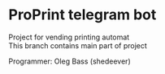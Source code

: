 # ProPrint telegram bot

Project for vending printing automat <br /> This branch contains main part of project

Programmer: Oleg Bass (shedeever)
